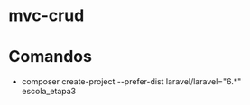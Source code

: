 # mvc-crud

# Comandos

- composer create-project --prefer-dist laravel/laravel="6.*" escola_etapa3
